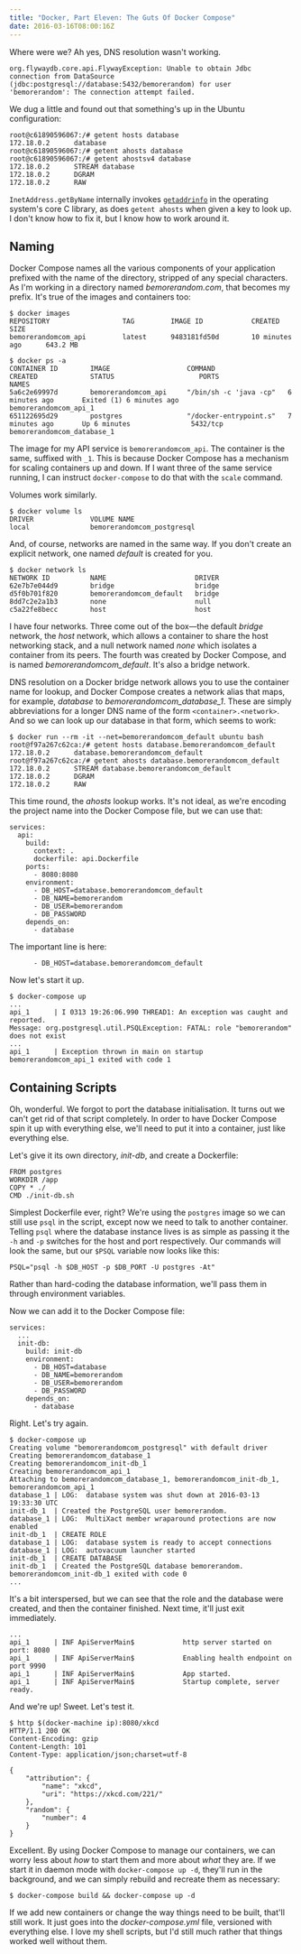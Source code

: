 ```yaml
---
title: "Docker, Part Eleven: The Guts Of Docker Compose"
date: 2016-03-16T08:00:16Z
---
```


Where were we? Ah yes, DNS resolution wasn't working.

    org.flywaydb.core.api.FlywayException: Unable to obtain Jdbc connection from DataSource
    (jdbc:postgresql://database:5432/bemorerandom) for user 'bemorerandom': The connection attempt failed.

<!--more-->

We dug a little and found out that something's up in the Ubuntu configuration:

    root@c61890596067:/# getent hosts database
    172.18.0.2      database
    root@c61890596067:/# getent ahosts database
    root@c61890596067:/# getent ahostsv4 database
    172.18.0.2      STREAM database
    172.18.0.2      DGRAM
    172.18.0.2      RAW

`InetAddress.getByName` internally invokes [`getaddrinfo`][getaddrinfo] in the operating system's core C library, as does `getent ahosts` when given a key to look up. I don't know how to fix it, but I know how to work around it.

[getaddrinfo]: http://man7.org/linux/man-pages/man3/getaddrinfo.3.html

## Naming

Docker Compose names all the various components of your application prefixed with the name of the directory, stripped of any special characters. As I'm working in a directory named *bemorerandom.com*, that becomes my prefix. It's true of the images and containers too:

    $ docker images
    REPOSITORY                  TAG         IMAGE ID            CREATED             SIZE
    bemorerandomcom_api         latest      9483181fd50d        10 minutes ago      643.2 MB

    $ docker ps -a
    CONTAINER ID        IMAGE                   COMMAND                  CREATED             STATUS                     PORTS                    NAMES
    5a6c2e69997d        bemorerandomcom_api     "/bin/sh -c 'java -cp"   6 minutes ago       Exited (1) 6 minutes ago                            bemorerandomcom_api_1
    651122695d29        postgres                "/docker-entrypoint.s"   7 minutes ago       Up 6 minutes               5432/tcp                 bemorerandomcom_database_1

The image for my API service is `bemorerandomcom_api`. The container is the same, suffixed with `_1`. This is because Docker Compose has a mechanism for scaling containers up and down. If I want three of the same service running, I can instruct `docker-compose` to do that with the `scale` command.

Volumes work similarly.

    $ docker volume ls
    DRIVER              VOLUME NAME
    local               bemorerandomcom_postgresql

And, of course, networks are named in the same way. If you don't create an explicit network, one named *default* is created for you.

    $ docker network ls
    NETWORK ID          NAME                      DRIVER
    62e7b7e044d9        bridge                    bridge
    d5f0b701f820        bemorerandomcom_default   bridge
    8dd7c2e2a1b3        none                      null
    c5a22fe8becc        host                      host

I have four networks. Three come out of the box—the default *bridge* network, the *host* network, which allows a container to share the host networking stack, and a null network named *none* which isolates a container from its peers. The fourth was created by Docker Compose, and is named *bemorerandomcom_default*. It's also a bridge network.

DNS resolution on a Docker bridge network allows you to use the container name for lookup, and Docker Compose creates a network alias that maps, for example, *database* to *bemorerandomcom_database_1*. These are simply abbreviations for a longer DNS name of the form `<container>.<network>`. And so we can look up our database in that form, which seems to work:

    $ docker run --rm -it --net=bemorerandomcom_default ubuntu bash
    root@f97a267c62ca:/# getent hosts database.bemorerandomcom_default
    172.18.0.2      database.bemorerandomcom_default
    root@f97a267c62ca:/# getent ahosts database.bemorerandomcom_default
    172.18.0.2      STREAM database.bemorerandomcom_default
    172.18.0.2      DGRAM
    172.18.0.2      RAW

This time round, the *ahosts* lookup works. It's not ideal, as we're encoding the project name into the Docker Compose file, but we can use that:

    services:
      api:
        build:
          context: .
          dockerfile: api.Dockerfile
        ports:
          - 8080:8080
        environment:
          - DB_HOST=database.bemorerandomcom_default
          - DB_NAME=bemorerandom
          - DB_USER=bemorerandom
          - DB_PASSWORD
        depends_on:
          - database

The important line is here:

          - DB_HOST=database.bemorerandomcom_default

Now let's start it up.

    $ docker-compose up
    ...
    api_1      | I 0313 19:26:06.990 THREAD1: An exception was caught and reported.
    Message: org.postgresql.util.PSQLException: FATAL: role "bemorerandom" does not exist
    ...
    api_1      | Exception thrown in main on startup
    bemorerandomcom_api_1 exited with code 1

## Containing Scripts

Oh, wonderful. We forgot to port the database initialisation. It turns out we can't get rid of that script completely. In order to have Docker Compose spin it up with everything else, we'll need to put it into a container, just like everything else.

Let's give it its own directory, *init-db*, and create a Dockerfile:

    FROM postgres
    WORKDIR /app
    COPY * ./
    CMD ./init-db.sh

Simplest Dockerfile ever, right? We're using the `postgres` image so we can still use `psql` in the script, except now we need to talk to another container. Telling `psql` where the database instance lives is as simple as passing it the `-h` and `-p` switches for the host and port respectively. Our commands will look the same, but our `$PSQL` variable now looks like this:

    PSQL="psql -h $DB_HOST -p $DB_PORT -U postgres -At"

Rather than hard-coding the database information, we'll pass them in through environment variables.

Now we can add it to the Docker Compose file:

    services:
      ...
      init-db:
        build: init-db
        environment:
          - DB_HOST=database
          - DB_NAME=bemorerandom
          - DB_USER=bemorerandom
          - DB_PASSWORD
        depends_on:
          - database

Right. Let's try again.

    $ docker-compose up
    Creating volume "bemorerandomcom_postgresql" with default driver
    Creating bemorerandomcom_database_1
    Creating bemorerandomcom_init-db_1
    Creating bemorerandomcom_api_1
    Attaching to bemorerandomcom_database_1, bemorerandomcom_init-db_1, bemorerandomcom_api_1
    database_1 | LOG:  database system was shut down at 2016-03-13 19:33:30 UTC
    init-db_1  | Created the PostgreSQL user bemorerandom.
    database_1 | LOG:  MultiXact member wraparound protections are now enabled
    init-db_1  | CREATE ROLE
    database_1 | LOG:  database system is ready to accept connections
    database_1 | LOG:  autovacuum launcher started
    init-db_1  | CREATE DATABASE
    init-db_1  | Created the PostgreSQL database bemorerandom.
    bemorerandomcom_init-db_1 exited with code 0
    ...

It's a bit interspersed, but we can see that the role and the database were created, and then the container finished. Next time, it'll just exit immediately.

    ...
    api_1      | INF ApiServerMain$            http server started on port: 8080
    api_1      | INF ApiServerMain$            Enabling health endpoint on port 9990
    api_1      | INF ApiServerMain$            App started.
    api_1      | INF ApiServerMain$            Startup complete, server ready.

And we're up! Sweet. Let's test it.

    $ http $(docker-machine ip):8080/xkcd
    HTTP/1.1 200 OK
    Content-Encoding: gzip
    Content-Length: 101
    Content-Type: application/json;charset=utf-8

    {
        "attribution": {
            "name": "xkcd",
            "uri": "https://xkcd.com/221/"
        },
        "random": {
            "number": 4
        }
    }

Excellent. By using Docker Compose to manage our containers, we can worry less about *how* to start them and more about *what* they are. If we start it in daemon mode with `docker-compose up -d`, they'll run in the background, and we can simply rebuild and recreate them as necessary:

    $ docker-compose build && docker-compose up -d

If we add new containers or change the way things need to be built, that'll still work. It just goes into the *docker-compose.yml* file, versioned with everything else. I love my shell scripts, but I'd still much rather that things worked well without them.
